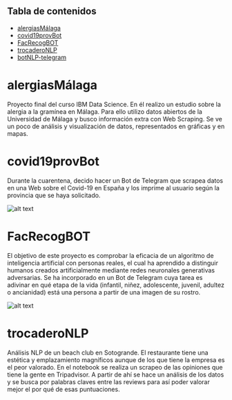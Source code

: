## Tabla de contenidos
* [alergiasMálaga](#alergíasMálaga)
* [covid19provBot](#covid19provBot)
* [FacRecogBOT](#FacRecogBOT)
* [trocaderoNLP](#trocaderoNLP)
* [botNLP-telegram](#botNLP-telegram)



# alergiasMálaga 
Proyecto final del curso IBM Data Science. En él realizo un estudio sobre la alergia a la gramínea en Málaga. Para ello utilizo datos abiertos de la Universidad de Málaga y busco información extra con Web Scraping. Se ve un poco de análisis y visualización de datos, representados en gráficas y en mapas.



# covid19provBot
Durante la cuarentena, decido hacer un Bot de Telegram que scrapea datos en una Web sobre el Covid-19 en España y los imprime al usuario según la provincia que se haya solicitado.



![alt text](https://i.imgur.com/zmK7UgE.jpg)



# FacRecogBOT
El objetivo de este proyecto es comprobar la eficacia de un algoritmo de inteligencia artificial con personas reales, el cual ha aprendido a distinguir humanos creados artificialmente mediante redes neuronales generativas adversarias. Se ha incorporado en un Bot de Telegram cuya tarea es adivinar en qué etapa de la vida (infantil, niñez, adolescente, juvenil, adultez o ancianidad) está una persona a partir de una imagen de su rostro.



![alt text](https://i.imgur.com/1tIAYEr.jpg)



# trocaderoNLP
Análisis NLP de un beach club en Sotogrande. El restaurante tiene una estética y emplazamiento magníficos aunque de los que tiene la empresa es el peor valorado. En el notebook se realiza un scrapeo de las opiniones que tiene la gente en Tripadvisor. A partir de ahí se hace un análisis de los datos y se busca por palabras claves entre las reviews para así poder valorar mejor el por qué de esas puntuaciones.
